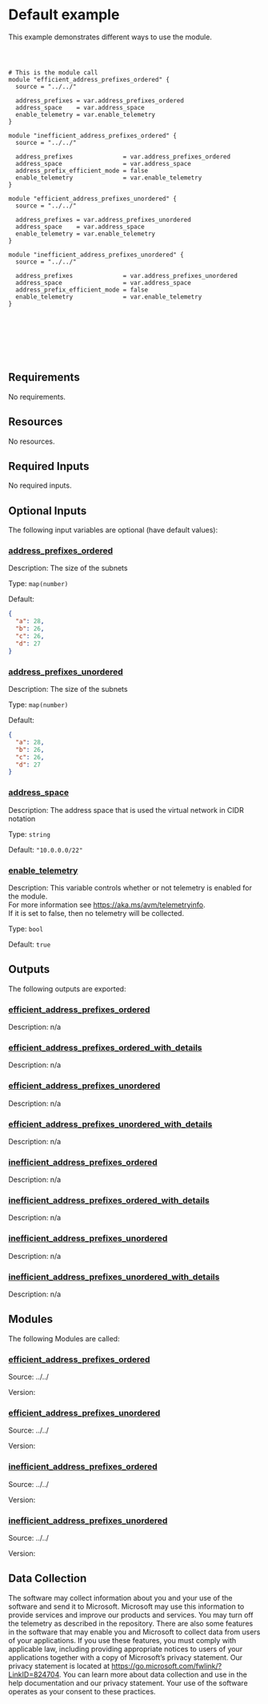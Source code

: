 <!-- BEGIN_TF_DOCS -->
<!-- Code generated by terraform-docs. DO NOT EDIT. -->
# Default example

This example demonstrates different ways to use the module.

```hcl



# This is the module call
module "efficient_address_prefixes_ordered" {
  source = "../../"

  address_prefixes = var.address_prefixes_ordered
  address_space    = var.address_space
  enable_telemetry = var.enable_telemetry
}

module "inefficient_address_prefixes_ordered" {
  source = "../../"

  address_prefixes              = var.address_prefixes_ordered
  address_space                 = var.address_space
  address_prefix_efficient_mode = false
  enable_telemetry              = var.enable_telemetry
}

module "efficient_address_prefixes_unordered" {
  source = "../../"

  address_prefixes = var.address_prefixes_unordered
  address_space    = var.address_space
  enable_telemetry = var.enable_telemetry
}

module "inefficient_address_prefixes_unordered" {
  source = "../../"

  address_prefixes              = var.address_prefixes_unordered
  address_space                 = var.address_space
  address_prefix_efficient_mode = false
  enable_telemetry              = var.enable_telemetry
}








```

<!-- markdownlint-disable MD033 -->
## Requirements

No requirements.

## Resources

No resources.

<!-- markdownlint-disable MD013 -->
## Required Inputs

No required inputs.

## Optional Inputs

The following input variables are optional (have default values):

### <a name="input_address_prefixes_ordered"></a> [address\_prefixes\_ordered](#input\_address\_prefixes\_ordered)

Description: The size of the subnets

Type: `map(number)`

Default:

```json
{
  "a": 28,
  "b": 26,
  "c": 26,
  "d": 27
}
```

### <a name="input_address_prefixes_unordered"></a> [address\_prefixes\_unordered](#input\_address\_prefixes\_unordered)

Description: The size of the subnets

Type: `map(number)`

Default:

```json
{
  "a": 28,
  "b": 26,
  "c": 26,
  "d": 27
}
```

### <a name="input_address_space"></a> [address\_space](#input\_address\_space)

Description: The address space that is used the virtual network in CIDR notation

Type: `string`

Default: `"10.0.0.0/22"`

### <a name="input_enable_telemetry"></a> [enable\_telemetry](#input\_enable\_telemetry)

Description: This variable controls whether or not telemetry is enabled for the module.  
For more information see <https://aka.ms/avm/telemetryinfo>.  
If it is set to false, then no telemetry will be collected.

Type: `bool`

Default: `true`

## Outputs

The following outputs are exported:

### <a name="output_efficient_address_prefixes_ordered"></a> [efficient\_address\_prefixes\_ordered](#output\_efficient\_address\_prefixes\_ordered)

Description: n/a

### <a name="output_efficient_address_prefixes_ordered_with_details"></a> [efficient\_address\_prefixes\_ordered\_with\_details](#output\_efficient\_address\_prefixes\_ordered\_with\_details)

Description: n/a

### <a name="output_efficient_address_prefixes_unordered"></a> [efficient\_address\_prefixes\_unordered](#output\_efficient\_address\_prefixes\_unordered)

Description: n/a

### <a name="output_efficient_address_prefixes_unordered_with_details"></a> [efficient\_address\_prefixes\_unordered\_with\_details](#output\_efficient\_address\_prefixes\_unordered\_with\_details)

Description: n/a

### <a name="output_inefficient_address_prefixes_ordered"></a> [inefficient\_address\_prefixes\_ordered](#output\_inefficient\_address\_prefixes\_ordered)

Description: n/a

### <a name="output_inefficient_address_prefixes_ordered_with_details"></a> [inefficient\_address\_prefixes\_ordered\_with\_details](#output\_inefficient\_address\_prefixes\_ordered\_with\_details)

Description: n/a

### <a name="output_inefficient_address_prefixes_unordered"></a> [inefficient\_address\_prefixes\_unordered](#output\_inefficient\_address\_prefixes\_unordered)

Description: n/a

### <a name="output_inefficient_address_prefixes_unordered_with_details"></a> [inefficient\_address\_prefixes\_unordered\_with\_details](#output\_inefficient\_address\_prefixes\_unordered\_with\_details)

Description: n/a

## Modules

The following Modules are called:

### <a name="module_efficient_address_prefixes_ordered"></a> [efficient\_address\_prefixes\_ordered](#module\_efficient\_address\_prefixes\_ordered)

Source: ../../

Version:

### <a name="module_efficient_address_prefixes_unordered"></a> [efficient\_address\_prefixes\_unordered](#module\_efficient\_address\_prefixes\_unordered)

Source: ../../

Version:

### <a name="module_inefficient_address_prefixes_ordered"></a> [inefficient\_address\_prefixes\_ordered](#module\_inefficient\_address\_prefixes\_ordered)

Source: ../../

Version:

### <a name="module_inefficient_address_prefixes_unordered"></a> [inefficient\_address\_prefixes\_unordered](#module\_inefficient\_address\_prefixes\_unordered)

Source: ../../

Version:

<!-- markdownlint-disable-next-line MD041 -->
## Data Collection

The software may collect information about you and your use of the software and send it to Microsoft. Microsoft may use this information to provide services and improve our products and services. You may turn off the telemetry as described in the repository. There are also some features in the software that may enable you and Microsoft to collect data from users of your applications. If you use these features, you must comply with applicable law, including providing appropriate notices to users of your applications together with a copy of Microsoft’s privacy statement. Our privacy statement is located at <https://go.microsoft.com/fwlink/?LinkID=824704>. You can learn more about data collection and use in the help documentation and our privacy statement. Your use of the software operates as your consent to these practices.
<!-- END_TF_DOCS -->